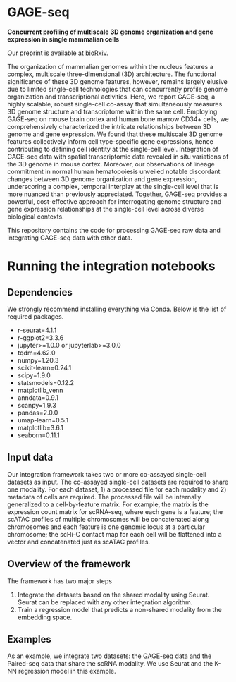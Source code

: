 # GAGE-seq

__Concurrent profiling of multiscale 3D genome organization and gene expression in single mammalian cells__

Our preprint is available at [bioRxiv](https://doi.org/10.1038/s41588-022-01256-z).

The organization of mammalian genomes within the nucleus features a complex, multiscale three-dimensional (3D) architecture. The functional significance of these 3D genome features, however, remains largely elusive due to limited single-cell technologies that can concurrently profile genome organization and transcriptional activities. Here, we report GAGE-seq, a highly scalable, robust single-cell co-assay that simultaneously measures 3D genome structure and transcriptome within the same cell. Employing GAGE-seq on mouse brain cortex and human bone marrow CD34+ cells, we comprehensively characterized the intricate relationships between 3D genome and gene expression. We found that these multiscale 3D genome features collectively inform cell type-specific gene expressions, hence contributing to defining cell identity at the single-cell level. Integration of GAGE-seq data with spatial transcriptomic data revealed in situ variations of the 3D genome in mouse cortex. Moreover, our observations of lineage commitment in normal human hematopoiesis unveiled notable discordant changes between 3D genome organization and gene expression, underscoring a complex, temporal interplay at the single-cell level that is more nuanced than previously appreciated. Together, GAGE-seq provides a powerful, cost-effective approach for interrogating genome structure and gene expression relationships at the single-cell level across diverse biological contexts.

This repository contains the code for processing GAGE-seq raw data and integrating GAGE-seq data with other data.

# Running the integration notebooks

## Dependencies

We strongly recommend installing everything via Conda. Below is the list of required packages.

- r-seurat=4.1.1
- r-ggplot2=3.3.6
- jupyter>=1.0.0 or jupyterlab>=3.0.0
- tqdm=4.62.0
- numpy=1.20.3
- scikit-learn=0.24.1
- scipy=1.9.0
- statsmodels=0.12.2
- matplotlib_venn
- anndata=0.9.1
- scanpy=1.9.3
- pandas=2.0.0
- umap-learn=0.5.1
- matplotlib=3.6.1
- seaborn=0.11.1

## Input data

Our integration framework takes two or more co-assayed single-cell datasets as input. The co-assayed single-cell datasets are required to share one modality. For each dataset, 1) a processed file for each modality and 2) metadata of cells are required. The processed file will be internally generalized to a cell-by-feature matrix. For example, the matrix is the expression count matrix for scRNA-seq, where each gene is a feature; the scATAC profiles of multiple chromosomes will be concatenated along chromosomes and each feature is one genomic locus at a particular chromosome; the scHi-C contact map for each cell will be flattened into a vector and concatenated just as scATAC profiles.

## Overview of the framework

The framework has two major steps
1. Integrate the datasets based on the shared modality using Seurat. Seurat can be replaced with any other integration algorithm.
1. Train a regression model that predicts a non-shared modality from the embedding space.

## Examples

As an example, we integrate two datasets: the GAGE-seq data and the Paired-seq data that share the scRNA modality. We use Seurat and the K-NN regression model in this example.
